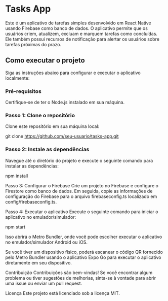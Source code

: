 # Tasks App

Este é um aplicativo de tarefas simples desenvolvido em React Native usando Firebase como banco de dados. O aplicativo permite que os usuários criem, atualizem, excluam e marquem tarefas como concluídas. Ele também possui recursos de notificação para alertar os usuários sobre tarefas próximas do prazo.

## Como executar o projeto

Siga as instruções abaixo para configurar e executar o aplicativo localmente:

### Pré-requisitos

Certifique-se de ter o Node.js instalado em sua máquina.

### Passo 1: Clone o repositório

Clone este repositório em sua máquina local:

git clone https://github.com/seu-usuario/tasks-app.git

### Passo 2: Instale as dependências

Navegue até o diretório do projeto e execute o seguinte comando para instalar as dependências:

npm install

Passo 3: Configurar o Firebase
Crie um projeto no Firebase e configure o Firestore como banco de dados. Em seguida, copie as informações de configuração do Firebase para o arquivo firebaseconfig.ts localizado em config/firebaseconfig.ts.

Passo 4: Executar o aplicativo
Execute o seguinte comando para iniciar o aplicativo no emulador/simulador:

npm start

Isso abrirá o Metro Bundler, onde você pode escolher executar o aplicativo no emulador/simulador Android ou iOS.

Se você tiver um dispositivo físico, poderá escanear o código QR fornecido pelo Metro Bundler usando o aplicativo Expo Go para executar o aplicativo diretamente em seu dispositivo.

Contribuição
Contribuições são bem-vindas! Se você encontrar algum problema ou tiver sugestões de melhorias, sinta-se à vontade para abrir uma issue ou enviar um pull request.

Licença
Este projeto está licenciado sob a licença MIT.
